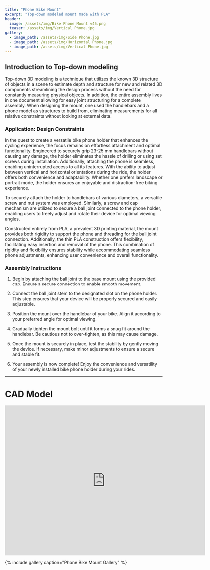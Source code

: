 ```yaml
---
title: "Phone Bike Mount"
excerpt: "Top-down modeled mount made with PLA"
header:
  image: /assets/img/Bike Phone Mount v45.png
  teaser: /assets/img/Vertical Phone.jpg
gallery:
  - image_path: /assets/img/Side Phone.jpg
  - image_path: /assets/img/Horizontal Phone.jpg
  - image_path: /assets/img/Vertical Phone.jpg
---
```


## Introduction to Top-down modeling

Top-down 3D modeling is a technique that utilizes the known 3D structure of objects in a scene to estimate depth and structure for new and related 3D components streamlining the design process without the need for constantly measuring physical objects. In addition, the entire assembly lives in one document allowing for easy joint structuring for a complete assembly. When designing the mount, one used the handlebars and a phone model as structures to build from, eliminating measurements for all relative constraints without looking at external data.


### Application: Design Constraints

In the quest to create a versatile bike phone holder that enhances the cycling experience, the focus remains on effortless attachment and optimal functionality. Engineered to securely grip 23-25 mm handlebars without causing any damage, the holder eliminates the hassle of drilling or using set screws during installation. Additionally, attaching the phone is seamless, enabling uninterrupted access to all its features. With the ability to adjust between vertical and horizontal orientations during the ride, the holder offers both convenience and adaptability. Whether one prefers landscape or portrait mode, the holder ensures an enjoyable and distraction-free biking experience.

To securely attach the holder to handlebars of various diameters, a versatile screw and nut system was employed. Similarly, a screw and cap mechanism are utilized to secure a ball joint connected to the phone holder, enabling users to freely adjust and rotate their device for optimal viewing angles.

Constructed entirely from PLA, a prevalent 3D printing material, the mount provides both rigidity to support the phone and threading for the ball joint connection. Additionally, the thin PLA construction offers flexibility, facilitating easy insertion and removal of the phone. This combination of rigidity and flexibility ensures stability while accommodating seamless phone adjustments, enhancing user convenience and overall functionality.

### Assembly Instructions

1. Begin by attaching the ball joint to the base mount using the provided cap. Ensure a secure connection to enable smooth movement.

2. Connect the ball joint stem to the designated slot on the phone holder. This step ensures that your device will be properly secured and easily adjustable.

3. Position the mount over the handlebar of your bike. Align it according to your preferred angle for optimal viewing.

4. Gradually tighten the mount bolt until it forms a snug fit around the handlebar. Be cautious not to over-tighten, as this may cause damage.

5. Once the mount is securely in place, test the stability by gently moving the device. If necessary, make minor adjustments to ensure a secure and stable fit.

6. Your assembly is now complete! Enjoy the convenience and versatility of your newly installed bike phone holder during your rides.
---

# CAD Model
<iframe src="https://vanderbilt643.autodesk360.com/shares/public/SH512d4QTec90decfa6ead3830d86d8c2851?mode=embed" width="640" height="480" allowfullscreen="true" webkitallowfullscreen="true" mozallowfullscreen="true"  frameborder="0"></iframe>

{% include gallery caption="Phone Bike Mount Gallery" %}
